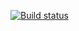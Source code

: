[![Build status](https://ci.appveyor.com/api/projects/status/8411bxq6olnh31x4?svg=true)](https://ci.appveyor.com/project/AlexandraPyaterikova/aqa-1-2-3)
